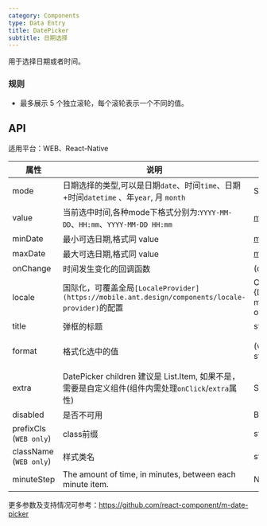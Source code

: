 ```yaml
---
category: Components
type: Data Entry
title: DatePicker
subtitle: 日期选择
---
```


用于选择日期或者时间。

### 规则
- 最多展示 5 个独立滚轮，每个滚轮表示一个不同的值。


## API

适用平台：WEB、React-Native

属性 | 说明 | 类型 | 默认值
----|-----|------|------
| mode  | 日期选择的类型,可以是日期`date`、时间`time`、日期+时间`datetime` 、年`year`, 月 `month` | String | `date`  |
| value | 当前选中时间,各种mode下格式分别为:`YYYY-MM-DD`、`HH:mm`、`YYYY-MM-DD HH:mm` | [moment](http://momentjs.com/) | 无 |
| minDate   | 最小可选日期,格式同 value | [moment](http://momentjs.com/)  |  -  |
| maxDate   | 最大可选日期,格式同 value | [moment](http://momentjs.com/)  |  -  |
| onChange   | 时间发生变化的回调函数  | (date: Object): void |  无  |
| locale   | 国际化，可覆盖全局`[LocaleProvider](https://mobile.ant.design/components/locale-provider)`的配置 | Object: {DatePickerLocale: {year, month, day, hour, minute}, okText, dismissText } |  无 |
| title  | 弹框的标题 | string/React.ReactElement |  无  |
| format  | 格式化选中的值 | (value:moment) => string/string | `(val) => { return val; }`  |
| extra   | DatePicker children 建议是 List.Item, 如果不是，需要是自定义组件(组件内需处理`onClick`/`extra`属性) | String  |  `请选择`  |
| disabled   | 是否不可用      | Boolean |    false  |
| prefixCls (`WEB only`) |  class前缀 | string | 无 |
| className (`WEB only`) |  样式类名 | string | 无 |
| minuteStep |   The amount of time, in minutes, between each minute item.    | Number | 1 |

更多参数及支持情况可参考：https://github.com/react-component/m-date-picker
